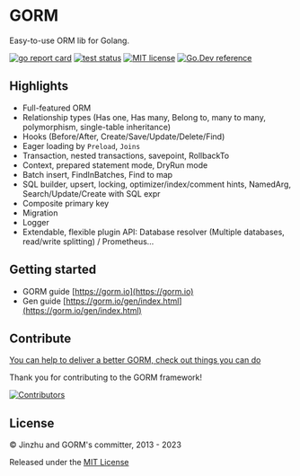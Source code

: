 # GORM

Easy-to-use ORM lib for Golang.

[![go report card](https://goreportcard.com/badge/github.com/go-gorm/gorm "go report card")](https://goreportcard.com/report/github.com/go-gorm/gorm)
[![test status](https://github.com/go-gorm/gorm/workflows/tests/badge.svg?branch=master "test status")](https://github.com/go-gorm/gorm/actions)
[![MIT license](https://img.shields.io/badge/license-MIT-brightgreen.svg)](https://opensource.org/licenses/MIT)
[![Go.Dev reference](https://img.shields.io/badge/go.dev-reference-blue?logo=go&logoColor=white)](https://pkg.go.dev/gorm.io/gorm?tab=doc)

## Highlights

* Full-featured ORM
* Relationship types (Has one, Has many, Belong to, many to many, polymorphism, single-table inheritance)
* Hooks (Before/After, Create/Save/Update/Delete/Find)
* Eager loading by `Preload`, `Joins`
* Transaction, nested transactions, savepoint, RollbackTo
* Context, prepared statement mode, DryRun mode
* Batch insert, FindInBatches, Find to map
* SQL builder, upsert, locking, optimizer/index/comment hints, NamedArg, Search/Update/Create with SQL expr
* Composite primary key
* Migration
* Logger
* Extendable, flexible plugin API: Database resolver (Multiple databases, read/write splitting) / Prometheus…


## Getting started

* GORM guide [https://gorm.io](https://gorm.io)
* Gen guide [https://gorm.io/gen/index.html](https://gorm.io/gen/index.html)

## Contribute

[You can help to deliver a better GORM, check out things you can do](https://gorm.io/contribute.html)

Thank you for contributing to the GORM framework!

[![Contributors](https://contrib.rocks/image?repo=go-gorm/gorm)](https://github.com/go-gorm/gorm/graphs/contributors)

## License

© Jinzhu and GORM's committer, 2013 - 2023

Released under the [MIT License](https://github.com/go-gorm/gorm/blob/master/License)
